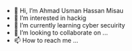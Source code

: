 - 👋 Hi, I’m Ahmad Usman Hassan Misau
- 👀 I’m interested in hackig
- 🌱 I’m currently learning cyber secuirity
- 💞️ I’m looking to collaborate on ...
- 📫 How to reach me ...

<!---
ausmanh/ausmanh is a ✨ special ✨ repository because its `README.md` (this file) appears on your GitHub profile.
You can click the Preview link to take a look at your changes.
--->

